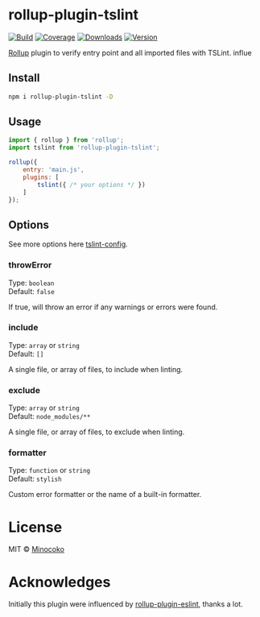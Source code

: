 # rollup-plugin-tslint 

[![Build][travis-img]][travis]
[![Coverage][coveralls-img]][coveralls]
[![Downloads][rollup-plugin-tslint-dt-img]][rollup-plugin-tslint-pkg]
[![Version][rollup-plugin-tslint-v-img]][rollup-plugin-tslint-pkg]

[travis-img]: https://travis-ci.org/minocoko/rollup-plugin-tslint.svg
[travis]: https://travis-ci.org/minocoko/rollup-plugin-tslint
[coveralls-img]: https://coveralls.io/repos/github/minocoko/rollup-plugin-tslint/badge.svg?branch=master
[coveralls]: https://coveralls.io/github/minocoko/rollup-plugin-tslint?branch=master
[rollup-plugin-tslint-pkg]: https://www.npmjs.com/package/rollup-plugin-tslint
[rollup-plugin-tslint-dt-img]: https://img.shields.io/npm/dt/rollup-plugin-tslint.svg
[rollup-plugin-tslint-v-img]: https://img.shields.io/npm/v/rollup-plugin-tslint.svg
[rollup]: https://github.com/rollup/rollup
[tslint-config]: https://palantir.github.io/tslint/usage/configuration
[rollup-plugin-eslint]: https://github.com/TrySound/rollup-plugin-eslint

[Rollup] plugin to verify entry point and all imported files with TSLint.
influe


## Install

```sh
npm i rollup-plugin-tslint -D
```


## Usage

```js
import { rollup } from 'rollup';
import tslint from 'rollup-plugin-tslint';

rollup({
    entry: 'main.js',
    plugins: [
        tslint({ /* your options */ })
    ]
});
```


## Options

See more options here [tslint-config].

### throwError

Type: `boolean`  
Default: `false`

If true, will throw an error if any warnings or errors were found.

### include

Type: `array` or `string`  
Default: `[]`

A single file, or array of files, to include when linting.

### exclude

Type: `array` or `string`  
Default: `node_modules/**`

A single file, or array of files, to exclude when linting.

### formatter

Type: `function` or `string`  
Default: `stylish`

Custom error formatter or the name of a built-in formatter.


# License

MIT © [Minocoko](mailto:minocok@outlook.com)

# Acknowledges
Initially this plugin were influenced by [rollup-plugin-eslint], thanks a lot.